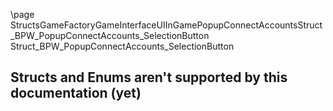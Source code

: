 \page StructsGameFactoryGameInterfaceUIInGamePopupConnectAccountsStruct_BPW_PopupConnectAccounts_SelectionButton Struct_BPW_PopupConnectAccounts_SelectionButton
## Structs and Enums aren't supported by this documentation (yet)
